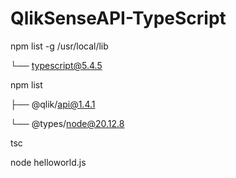 # QlikSenseAPI-TypeScript

npm list -g
/usr/local/lib

└── typescript@5.4.5

npm list

├── @qlik/api@1.4.1

└── @types/node@20.12.8

tsc

node helloworld.js
